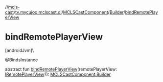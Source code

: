 //[mcls-cast](../../../../index.md)/[tv.mycujoo.mclscast.di](../../index.md)/[MCLSCastComponent](../index.md)/[Builder](index.md)/[bindRemotePlayerView](bind-remote-player-view.md)

# bindRemotePlayerView

[androidJvm]\

@BindsInstance

abstract fun [bindRemotePlayerView](bind-remote-player-view.md)(remotePlayerView: [IRemotePlayerView](../../../tv.mycujoo.mclscast.widget/-i-remote-player-view/index.md)?): [MCLSCastComponent.Builder](index.md)
